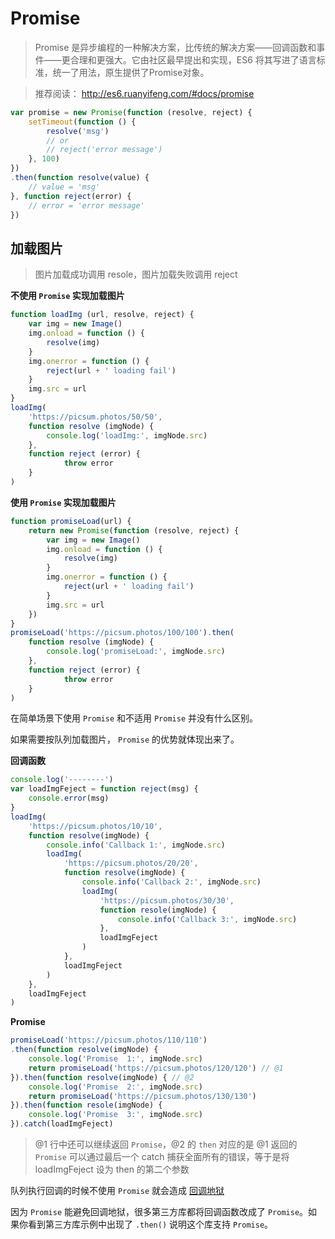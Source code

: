 # Promise

> Promise 是异步编程的一种解决方案，比传统的解决方案——回调函数和事件——更合理和更强大。它由社区最早提出和实现，ES6 将其写进了语言标准，统一了用法，原生提供了Promise对象。

> 推荐阅读： http://es6.ruanyifeng.com/#docs/promise

````js
var promise = new Promise(function (resolve, reject) {
    setTimeout(function () {
        resolve('msg')
        // or
        // reject('error message')
    }, 100)
})
.then(function resolve(value) {
    // value = 'msg'
}, function reject(error) {
    // error = 'error message'
})
````

## 加载图片

> 图片加载成功调用 resole，图片加载失败调用 reject

**不使用 `Promise` 实现加载图片**

````js
function loadImg (url, resolve, reject) {
    var img = new Image()
    img.onload = function () {
        resolve(img)
    }
    img.onerror = function () {
        reject(url + ' loading fail')
    }
    img.src = url
}
loadImg(
    'https://picsum.photos/50/50',
    function resolve (imgNode) {
        console.log('loadImg:', imgNode.src)
    },
    function reject (error) {
            throw error
    }
)
````

**使用 `Promise` 实现加载图片**

````js
function promiseLoad(url) {
    return new Promise(function (resolve, reject) {
        var img = new Image()
        img.onload = function () {
            resolve(img)
        }
        img.onerror = function () {
            reject(url + ' loading fail')
        }
        img.src = url
    })
}
promiseLoad('https://picsum.photos/100/100').then(
    function resolve (imgNode) {
        console.log('promiseLoad:', imgNode.src)
    },
    function reject (error) {
            throw error
    }
)
````

在简单场景下使用 `Promise` 和不适用 `Promise` 并没有什么区别。

如果需要按队列加载图片， `Promise` 的优势就体现出来了。

**回调函数**

````js
console.log('--------')
var loadImgFeject = function reject(msg) {
    console.error(msg)
}
loadImg(
    'https://picsum.photos/10/10',
    function resolve(imgNode) {
        console.info('Callback 1:', imgNode.src)
        loadImg(
            'https://picsum.photos/20/20',
            function resolve(imgNode) {
                console.info('Callback 2:', imgNode.src)
                loadImg(
                    'https://picsum.photos/30/30',
                    function resole(imgNode) {
                        console.info('Callback 3:', imgNode.src)
                    },
                    loadImgFeject
                )
            },
            loadImgFeject
        )
    },
    loadImgFeject
)
````


**Promise**

````js
promiseLoad('https://picsum.photos/110/110')
.then(function resolve(imgNode) {
    console.log('Promise  1:', imgNode.src)
    return promiseLoad('https://picsum.photos/120/120') // @1
}).then(function resolve(imgNode) { // @2
    console.log('Promise  2:', imgNode.src)
    return promiseLoad('https://picsum.photos/130/130')
}).then(function resole(imgNode) {
    console.log('Promise  3:', imgNode.src)
}).catch(loadImgFeject)
````

> @1 行中还可以继续返回 `Promise`，@2 的 `then` 对应的是 @1 返回的 `Promise`
> 可以通过最后一个 catch 捕获全面所有的错误，等于是将 loadImgFeject 设为 then 的第二个参数

队列执行回调的时候不使用 `Promise` 就会造成 [回调地狱](http://callbackhell.com/)

因为 `Promise` 能避免回调地狱，很多第三方库都将回调函数改成了 `Promise`。如果你看到第三方库示例中出现了 `.then()` 说明这个库支持 `Promise`。
